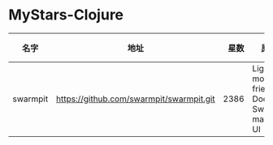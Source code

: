 # MyStars-Clojure
|  名字  |                  地址                  |星数|                       原始描述                       | 语言  |                                                                              主题                                                                               |大小|
|--------|----------------------------------------|---:|------------------------------------------------------|-------|-----------------------------------------------------------------------------------------------------------------------------------------------------------------|----|
|swarmpit|https://github.com/swarmpit/swarmpit.git|2386|Lightweight mobile-friendly Docker Swarm management UI|Clojure|docker,docker-compose,docker-containers,docker-devops,docker-stack,docker-swarm,docker-swarm-ui,management,mobile-friendly,pwa,stack,swarm,swarm-mode,swarmpit,ui|6 KB|
